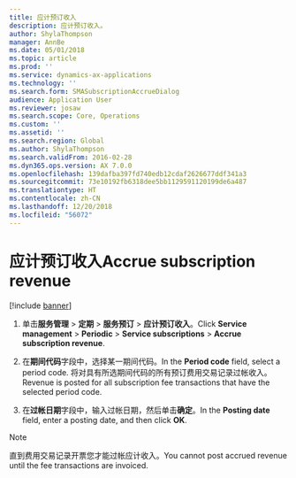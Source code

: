 ```yaml
---
title: 应计预订收入
description: 应计预订收入。
author: ShylaThompson
manager: AnnBe
ms.date: 05/01/2018
ms.topic: article
ms.prod: ''
ms.service: dynamics-ax-applications
ms.technology: ''
ms.search.form: SMASubscriptionAccrueDialog
audience: Application User
ms.reviewer: josaw
ms.search.scope: Core, Operations
ms.custom: ''
ms.assetid: ''
ms.search.region: Global
ms.author: ShylaThompson
ms.search.validFrom: 2016-02-28
ms.dyn365.ops.version: AX 7.0.0
ms.openlocfilehash: 139dafba397fd740edb12cdaf2626677ddf341a3
ms.sourcegitcommit: 73e10192fb6318dee5bb1129591120199de6a487
ms.translationtype: HT
ms.contentlocale: zh-CN
ms.lasthandoff: 12/20/2018
ms.locfileid: "56072"
---
```

# <a name="accrue-subscription-revenue"></a><span data-ttu-id="f792c-103">应计预订收入</span><span class="sxs-lookup"><span data-stu-id="f792c-103">Accrue subscription revenue</span></span> 

[!include [banner](../includes/banner.md)]


1.  <span data-ttu-id="f792c-104">单击**服务管理** \> **定期** \> **服务预订** \> **应计预订收入**。</span><span class="sxs-lookup"><span data-stu-id="f792c-104">Click **Service management** \> **Periodic** \> **Service subscriptions** \> **Accrue subscription revenue**.</span></span>

2.  <span data-ttu-id="f792c-105">在**期间代码**字段中，选择某一期间代码。</span><span class="sxs-lookup"><span data-stu-id="f792c-105">In the **Period code** field, select a period code.</span></span> <span data-ttu-id="f792c-106">将对具有所选期间代码的所有预订费用交易记录过帐收入。</span><span class="sxs-lookup"><span data-stu-id="f792c-106">Revenue is posted for all subscription fee transactions that have the selected period code.</span></span>

3.  <span data-ttu-id="f792c-107">在**过帐日期**字段中，输入过帐日期，然后单击**确定**。</span><span class="sxs-lookup"><span data-stu-id="f792c-107">In the **Posting date** field, enter a posting date, and then click **OK**.</span></span>


> [!NOTE]
> <P><span data-ttu-id="f792c-108">直到费用交易记录开票您才能过帐应计收入。</span><span class="sxs-lookup"><span data-stu-id="f792c-108">You cannot post accrued revenue until the fee transactions are invoiced.</span></span><P>


  


